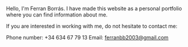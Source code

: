 Hello, I'm Ferran Borrás.
I have made this website as a personal portfolio where you can find information about me.

If you are interested in working with me, do not hesitate to contact me:

Phone number: +34 634 67 79 13
Email: ferranbb2003@gmail.com
